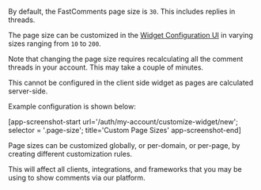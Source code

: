 By default, the FastComments page size is `30`. This includes replies in threads.

The page size can be customized in the [Widget Configuration UI](https://fastcomments.com/auth/my-account/customize-widget) in varying sizes ranging from `10` to `200`.

Note that changing the page size requires recalculating all the comment threads in your account. This may take a couple of minutes.

This cannot be configured in the client side widget as pages are calculated server-side.

Example configuration is shown below:

[app-screenshot-start url='/auth/my-account/customize-widget/new'; selector = '.page-size'; title='Custom Page Sizes' app-screenshot-end]

Page sizes can be customized globally, or per-domain, or per-page, by creating different customization rules.

This will affect all clients, integrations, and frameworks that you may be using to show comments via our platform.
